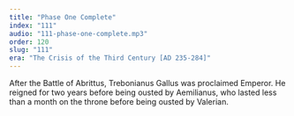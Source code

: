 ```yaml
---
title: "Phase One Complete"
index: "111"
audio: "111-phase-one-complete.mp3"
order: 120
slug: "111"
era: "The Crisis of the Third Century [AD 235-284]"
---
```


After the Battle of Abrittus, Trebonianus Gallus was proclaimed Emperor. He reigned for two years before being ousted by Aemilianus, who lasted less than a month on the throne before being ousted by Valerian. 


